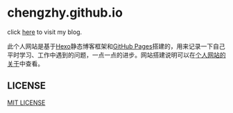 # chengzhy.github.io

click [here](https://chengzhy.github.io/) to visit my blog.

此个人网站是基于[Hexo](https://hexo.io/)静态博客框架和[GitHub Pages](https://pages.github.com/)搭建的，用来记录一下自己平时学习、工作中遇到的问题，一点一点的进步。网站搭建说明可以在[个人网站的关于](https://chengzhy.github.io/about)中查看。



## LICENSE

[MIT LICENSE](https://github.com/chengzhy/chengzhy.github.io/blob/main/LICENSE)
